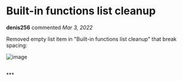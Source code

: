 # Built-in functions list cleanup

**denis256** commented *Mar 3, 2022*

Removed empty list item in "Built-in functions list cleanup" that break spacing:

![image](https://user-images.githubusercontent.com/10694338/156532616-05e483b8-a810-4ee7-87c0-8c4749ac8677.png)

<br />
***


